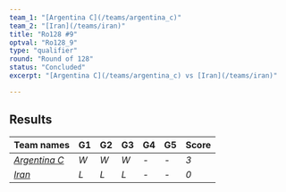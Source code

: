 ```yaml
---
team_1: "[Argentina C](/teams/argentina_c)"
team_2: "[Iran](/teams/iran)"
title: "Ro128 #9"
optval: "Ro128_9"
type: "qualifier"
round: "Round of 128"
status: "Concluded"
excerpt: "[Argentina C](/teams/argentina_c) vs [Iran](/teams/iran)"

---
```

## Results

| Team names | G1 | G2 | G3 | G4 | G5 | Score |
| -- | -- | -- | -- | -- | -- | -- |
| *[Argentina C](/teams/argentina_c)* | *W* | *W* | *W* | *-* | *-* | *3* |
| *[Iran](/teams/iran)* | *L* | *L* | *L* | *-* | *-* | *0* |
